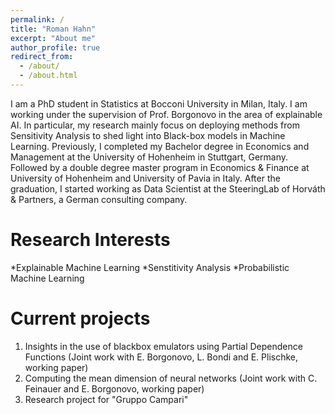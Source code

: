 ```yaml
---
permalink: /
title: "Roman Hahn"
excerpt: "About me"
author_profile: true
redirect_from: 
  - /about/
  - /about.html
---
```


I am a PhD student in Statistics at Bocconi University in Milan, Italy. I am working under the supervision of Prof. Borgonovo in the area of explainable AI. In particular, my research mainly focus on deploying methods from Sensitivity Analysis to shed light into Black-box models in Machine Learning.
Previously, I completed my Bachelor degree in Economics and Management at the University of Hohenheim in Stuttgart, Germany. Followed by a double degree master program in Economics & Finance at University of Hohenheim and University of Pavia in Italy. After the graduation, I started working as Data Scientist at the SteeringLab of Horváth & Partners, a German consulting company.

Research Interests
======
*Explainable Machine Learning
*Senstitivity Analysis
*Probabilistic Machine Learning


Current projects
======
1. Insights in the use of blackbox emulators using Partial Dependence Functions (Joint work with E. Borgonovo, L. Bondi and E. Plischke, working paper)
1. Computing the mean dimension of neural networks (Joint work with C. Feinauer and E. Borgonovo, working paper)
1. Research project for "Gruppo Campari"


